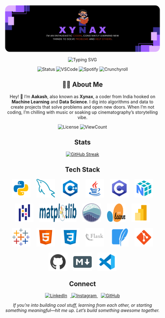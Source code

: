 <p align="center" style="border-radius: 15px">
    <img src="./assets/banner.png" alt="Xynax's Enchanted Realm" style="max-width: 100%; box-shadow: 0 8px 24px rgba(124, 58, 237, 0.6); clip-path: inset(0 0 0 0 round 15px);"/>
</p>

<!-- <h3 align="center">Aakash</h3> -->

<p align="center">
    <img src="https://readme-typing-svg.herokuapp.com?font=Montserrat+Bold&size=24&duration=3000&pause=1000&color=DB1CFF&center=true&vCenter=true&width=480&lines=Building+Machine+Learning+Models;Creating+Data+Visualizations;Coding+Data+Solutions;Advancing+AI+Innovations" alt="Typing SVG" />
</p>

<p align="center">
    <img src="https://api.statusbadges.me/badge/status/697499988636205137" alt="Status" />
    <img src="https://api.statusbadges.me/badge/vscode/697499988636205137" alt="VSCode" />
    <img src="https://api.statusbadges.me/badge/spotify/697499988636205137" alt="Spotify" />
    <img src="https://api.statusbadges.me/badge/crunchyroll/697499988636205137" alt="Crunchyroll" />
</p>

<div align="center">
<h2> 🧑‍💻 About Me</h2>

Hey! 👋 I’m <b>Aakash</b>, also known as <b>Xynax</b>, a coder from India hooked on <b>Machine Learning</b> and <b>Data Science</b>. I dig into algorithms and data to create projects that solve problems and open new doors. When I’m not coding, I’m chilling with music or soaking up cinematography’s storytelling vibe.

![License](https://img.shields.io/github/license/XynaxDev/XynaxDev)
![ViewCount](https://visitor-badge.laobi.icu/badge?page_id=XynaxDev.XynaxDev&color=green)

<h2 align="center">Stats</h2>
<p>
    <a href="https://github.com/XynaxDev/">
        <img src="https://github-readme-streak-stats.herokuapp.com?user=XynaxDev&theme=transparent&hide_border=true&background=0D1117&stroke=DB1CFF&fire=DB1CFF&ring=DB1CFF&currStreakLabel=FFFFFF&sideLabels=FFFFFF&currStreakNum=FFFFFF&dates=FFFFFF&sideNums=FFFFFF" alt="GitHub Streak" />
    </a>
</p>
</div>

<h2 align="center">Tech Stack</h2>

<div align="center" style="display: flex; flex-wrap: wrap; justify-content: center; gap: 10px;">

</div>

<div align="center" style="display: flex; flex-wrap: wrap; justify-content: center; padding:0; margin:0; gap: 20px;">
    <img title="Python" alt="Python" src="assets/python.svg" width="60" height="60" style="vertical-align:down"/>
    <img title="MySQL" alt="MySQL" src="assets/mysql.png" width="60" height="60" style="vertical-align:down"/>
    <img title="C++" alt="C++" src="assets/c++.svg" width="60" height="60" style="vertical-align:down"/>
    <img title="Java" alt="Java" src="assets/java.svg" width="60" height="60" style="vertical-align:down"/>
    <img title="C" alt="C" src="assets/c.svg" width="60" height="60" style="vertical-align:down"/>
    <img title="Numpy" alt="Numpy" src="assets/numpy.svg" width="60" height="60" style="vertical-align:down"/>
    <img title="Pandas" alt="Pandas" src="assets/pandas.svg" width="60" height="60" style="vertical-align:down"/>
    <img title="Matplotlib" alt="Matplotlib" src="assets/matplotlib.svg" width="120" height="60" style="vertical-align:down"/>
    <img title="Seaborn" alt="Seaborn" src="assets/seaborn.svg" width="60" height="60" style="vertical-align:down"/>
    <img title="Scikit Learn" alt="Scikit Learn" src="assets/scikitlearn.svg" width="60" height="60" style="vertical-align:down"/>
    <img title="PowerBI" alt="PowerBI" src="assets/powerbi.svg" width="60" height="60" style="vertical-align:down"/>
    <img title="Tableau" alt="Tableau" src="assets/tableau.svg" width="60" height="60" style="vertical-align:down"/>
    <img title="HTML" alt="HTML" src="assets/html.svg" width="60" height="60" style="vertical-align:down"/>
    <img title="CSS" alt="CSS" src="assets/css.svg" width="60" height="60" style="vertical-align:down"/>
    <img title="Flask" alt="Flask" src="assets/flask.svg" width="60" height="60" style="vertical-align:top; margin:4px scale:0.5"/>
    <img title="Sqlite" alt="Sqlite" src="assets/sqlite.svg" width="60" height="60" style="vertical-align:down"/>
    <img title="Git" alt="Git" src="assets/git.svg" width="60" height="60" style="vertical-align:down"/>
    <img title="Github" alt="Github" src="assets/github.svg" width="60" height="60" style="vertical-align:down"/>
    <img title="Markdown" alt="Markdown" src="assets/md.png" width="60" height="60" style="vertical-align:down"/>
    <img title="VSCode" alt="VSCode" src="assets/vscode.svg" width="60" height="60" style="vertical-align:down"/>
</div>


<h2 align="center">Connect</h2>

<p align="center">
    <a href="https://www.linkedin.com/in/aakass7/" title="LinkedIn">
        <img src="https://img.icons8.com/3d-fluency/94/linkedin--v2.png" width="40px" alt="LinkedIn" style="margin: 0 10px;" />
    </a>
    <a href="https://www.instagram.com/xynaxhere/" title="Instagram">
        <img src="https://img.icons8.com/3d-fluency/94/instagram-new.png" width="40px" alt="Instagram" style="margin: 0 px;" />
    </a>
    <a href="https://github.com/XynaxDev" title="GitHub">
        <img src="https://img.icons8.com/3d-fluency/94/github-logo.png" width="40px" alt="GitHub" style="margin: 0 10px;" />
    </a>
    <!-- <a href="https://<your-portfolio-url>" title="Portfolio">
        <img src="https://img.icons8.com/3d-fluency/94/briefcase--v1.png" width="60px" alt="Portfolio" style="margin: 0 10px;" />
    </a>
    <a href="https://twitter.com/<your-username>" title="Twitter">
        <img src="https://img.icons8.com/3d-fluency/94/x.png" width="60px" alt="Twitter" style="margin: 0 10px;" />
    </a> -->
</p>

<p align="center">
    <i>If you’re into building cool stuff, learning from each other, or starting something meaningful—hit me up. Let’s build something awesome together.</i>
</p>